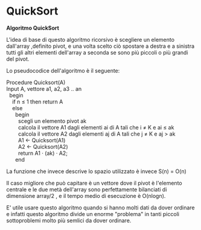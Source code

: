 # QuickSort

**Algoritmo QuickSort**

L&#39;idea di base di questo algoritmo ricorsivo è scegliere un elemento dall&#39;array ,definito pivot, e una volta scelto ciò spostare a destra e a sinistra tutti gli altri elementi dell&#39;array a seconda se sono più piccoli o più grandi del pivot.

Lo pseudocodice dell&#39;algoritmo è il seguente:

Procedure Quicksort(A)<br />
Input A, vettore a1, a2, a3 .. an<br />
&nbsp;&nbsp;begin<br />
&nbsp;&nbsp;&nbsp;&nbsp;if n ≤ 1 then return A<br />
&nbsp;&nbsp;&nbsp;&nbsp;else<br />
&nbsp;&nbsp;&nbsp;&nbsp;&nbsp;&nbsp;begin<br />
&nbsp;&nbsp;&nbsp;&nbsp;&nbsp;&nbsp;&nbsp;&nbsp;scegli un elemento pivot ak<br />
&nbsp;&nbsp;&nbsp;&nbsp;&nbsp;&nbsp;&nbsp;&nbsp;calcola il vettore A1 dagli elementi ai di A tali che i ≠ K e ai ≤ ak<br />
&nbsp;&nbsp;&nbsp;&nbsp;&nbsp;&nbsp;&nbsp;&nbsp;calcola il vettore A2 dagli elementi aj di A tali che j ≠ K e aj > ak<br />
&nbsp;&nbsp;&nbsp;&nbsp;&nbsp;&nbsp;&nbsp;&nbsp;A1 ← Quicksort(A1)<br />
&nbsp;&nbsp;&nbsp;&nbsp;&nbsp;&nbsp;&nbsp;&nbsp;A2 ← Quicksort(A2)<br />
&nbsp;&nbsp;&nbsp;&nbsp;&nbsp;&nbsp;&nbsp;&nbsp;return A1 · (ak) · A2;<br />
&nbsp;&nbsp;&nbsp;&nbsp;&nbsp;&nbsp;end<br />

La funzione che invece descrive lo spazio utilizzato è invece S(n) = O(n)

Il caso migliore che può capitare è un vettore dove il pivot è l&#39;elemento centrale e le due metà dell&#39;array sono perfettamente bilanciati di dimensione array/2 , e il tempo medio di esecuzione è O(nlogn).

E&#39; utile usare questo algoritmo quando si hanno molti dati da dover ordinare e infatti questo algoritmo divide un enorme &quot;problema&quot; in tanti piccoli sottoproblemi molto più semlici da dover ordinare.
